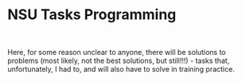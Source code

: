 <h1>NSU Tasks Programming</h1>
<br>
<p>Here, for some reason unclear to anyone, there will be solutions to problems (most likely, not the best solutions, but still!!!) - tasks that, unfortunately, I had to, and will also have to solve in training practice.</p>
